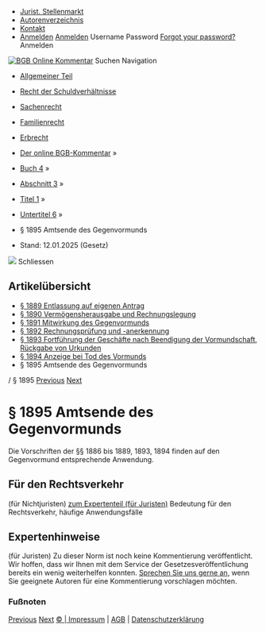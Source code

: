   * [Jurist. Stellenmarkt](https://bgb.kommentar.de/Buch-4/Abschnitt-3/Titel-1/Untertitel-6/</job-board> "Jurist. Stellenmarkt")
  * [Autorenverzeichnis](https://bgb.kommentar.de/Buch-4/Abschnitt-3/Titel-1/Untertitel-6/</Autorenverzeichnis> "Autorenverzeichnis")
  * [Kontakt](https://bgb.kommentar.de/Buch-4/Abschnitt-3/Titel-1/Untertitel-6/</Kontakt>)
  * [Anmelden](https://bgb.kommentar.de/Buch-4/Abschnitt-3/Titel-1/Untertitel-6/<#login> "show login form") [Anmelden](https://bgb.kommentar.de/Buch-4/Abschnitt-3/Titel-1/Untertitel-6/<#> "hide login form") Username Password
[Forgot your password?](https://bgb.kommentar.de/Buch-4/Abschnitt-3/Titel-1/Untertitel-6/</user/forgotpassword>) Anmelden 


[![BGB Online Kommentar](https://bgb.kommentar.de/extension/bgb/design/bgb/images/logo.png)](https://bgb.kommentar.de/Buch-4/Abschnitt-3/Titel-1/Untertitel-6/</> "BGB Online Kommentar")
Suchen
Navigation
  * [Allgemeiner Teil](https://bgb.kommentar.de/Buch-4/Abschnitt-3/Titel-1/Untertitel-6/</Buch-1>)
  * [Recht der Schuldverhältnisse](https://bgb.kommentar.de/Buch-4/Abschnitt-3/Titel-1/Untertitel-6/</Buch-2>)
  * [Sachenrecht](https://bgb.kommentar.de/Buch-4/Abschnitt-3/Titel-1/Untertitel-6/</Buch-3>)
  * [Familienrecht](https://bgb.kommentar.de/Buch-4/Abschnitt-3/Titel-1/Untertitel-6/</Buch-4>)
  * [Erbrecht](https://bgb.kommentar.de/Buch-4/Abschnitt-3/Titel-1/Untertitel-6/</Buch-5>)


  * [Der online BGB-Kommentar](https://bgb.kommentar.de/Buch-4/Abschnitt-3/Titel-1/Untertitel-6/</>) »
  * [Buch 4](https://bgb.kommentar.de/Buch-4/Abschnitt-3/Titel-1/Untertitel-6/</Buch-4>) »
  * [Abschnitt 3](https://bgb.kommentar.de/Buch-4/Abschnitt-3/Titel-1/Untertitel-6/</Buch-4/Abschnitt-3>) »
  * [Titel 1](https://bgb.kommentar.de/Buch-4/Abschnitt-3/Titel-1/Untertitel-6/</Buch-4/Abschnitt-3/Titel-1>) »
  * [Untertitel 6](https://bgb.kommentar.de/Buch-4/Abschnitt-3/Titel-1/Untertitel-6/</Buch-4/Abschnitt-3/Titel-1/Untertitel-6>) »
  * § 1895 Amtsende des Gegenvormunds 
  * Stand: 12.01.2025 (Gesetz) 


![](https://vg01.met.vgwort.de/na/1c9909529ead4f509072c06d9081a7d5)
Schliessen 
## Artikelübersicht
  * [ § 1889 Entlassung auf eigenen Antrag ](https://bgb.kommentar.de/Buch-4/Abschnitt-3/Titel-1/Untertitel-6/</Buch-4/Abschnitt-3/Titel-1/Untertitel-6/Entlassung-auf-eigenen-Antrag>)
  * [ § 1890 Vermögensherausgabe und Rechnungslegung ](https://bgb.kommentar.de/Buch-4/Abschnitt-3/Titel-1/Untertitel-6/</Buch-4/Abschnitt-3/Titel-1/Untertitel-6/Vermoegensherausgabe-und-Rechnungslegung>)
  * [ § 1891 Mitwirkung des Gegenvormunds ](https://bgb.kommentar.de/Buch-4/Abschnitt-3/Titel-1/Untertitel-6/</Buch-4/Abschnitt-3/Titel-1/Untertitel-6/Mitwirkung-des-Gegenvormunds>)
  * [ § 1892 Rechnungsprüfung und -anerkennung ](https://bgb.kommentar.de/Buch-4/Abschnitt-3/Titel-1/Untertitel-6/</Buch-4/Abschnitt-3/Titel-1/Untertitel-6/Rechnungspruefung-und-anerkennung>)
  * [ § 1893 Fortführung der Geschäfte nach Beendigung der Vormundschaft, Rückgabe von Urkunden ](https://bgb.kommentar.de/Buch-4/Abschnitt-3/Titel-1/Untertitel-6/</Buch-4/Abschnitt-3/Titel-1/Untertitel-6/Fortfuehrung-der-Geschaefte-nach-Beendigung-der-Vormundschaft-Rueckgabe-von-Urkunden>)
  * [ § 1894 Anzeige bei Tod des Vormunds ](https://bgb.kommentar.de/Buch-4/Abschnitt-3/Titel-1/Untertitel-6/</Buch-4/Abschnitt-3/Titel-1/Untertitel-6/Anzeige-bei-Tod-des-Vormunds>)
  * § 1895 Amtsende des Gegenvormunds 


/ § 1895 
[Previous](https://bgb.kommentar.de/Buch-4/Abschnitt-3/Titel-1/Untertitel-6/</Buch-4/Abschnitt-3/Titel-1/Untertitel-6/Anzeige-bei-Tod-des-Vormunds> "§ 1894 Anzeige bei Tod des Vormunds") [Next](https://bgb.kommentar.de/Buch-4/Abschnitt-3/Titel-1/Untertitel-6/</Buch-4/Abschnitt-3/Titel-2/Voraussetzungen> "§ 1896 Voraussetzungen")
# § 1895 Amtsende des Gegenvormunds
Die Vorschriften der §§ 1886 bis 1889, 1893, 1894 finden auf den Gegenvormund entsprechende Anwendung.
## Für den Rechtsverkehr 
(für Nichtjuristen)
[zum Expertenteil (für Juristen)](https://bgb.kommentar.de/Buch-4/Abschnitt-3/Titel-1/Untertitel-6/<#expertenhinweise>)
Bedeutung für den Rechtsverkehr, häufige Anwendungsfälle
## Expertenhinweise
(für Juristen)
Zu dieser Norm ist noch keine Kommentierung veröffentlicht. Wir hoffen, dass wir Ihnen mit dem Service der Gesetzesveröffentlichung bereits ein wenig weiterhelfen konnten. [Sprechen Sie uns gerne an](https://bgb.kommentar.de/Buch-4/Abschnitt-3/Titel-1/Untertitel-6/</Kontakt>), wenn Sie geeignete Autoren für eine Kommentierung vorschlagen möchten. 
### Fußnoten
[Previous](https://bgb.kommentar.de/Buch-4/Abschnitt-3/Titel-1/Untertitel-6/</Buch-4/Abschnitt-3/Titel-1/Untertitel-6/Anzeige-bei-Tod-des-Vormunds> "§ 1894 Anzeige bei Tod des Vormunds") [Next](https://bgb.kommentar.de/Buch-4/Abschnitt-3/Titel-1/Untertitel-6/</Buch-4/Abschnitt-3/Titel-2/Voraussetzungen> "§ 1896 Voraussetzungen")
[© | Impressum](https://bgb.kommentar.de/Buch-4/Abschnitt-3/Titel-1/Untertitel-6/</Kontakt>) | [AGB](https://bgb.kommentar.de/Buch-4/Abschnitt-3/Titel-1/Untertitel-6/</AGB>) | [Datenschutzerklärung](https://bgb.kommentar.de/Buch-4/Abschnitt-3/Titel-1/Untertitel-6/</Datenschutzerklaerung-fuer-Leser>)
